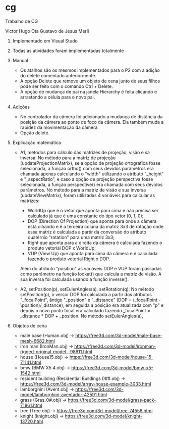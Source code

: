 # cg
Trabalho de CG

Victor Hugo Ota
Gustavo de Jesus Merli

1. Implementado em Visual Studo

2. Todas as atividades foram implementadas totalmente

3. Manual
	- Os atalhos são os mesmos implementados para o P2 com a adição do delete comentado anteriormente.
	- A opção Delete que remove um objeto de cena junto de seus filhos pode ser feito com o comando 
	Ctrl + Delete.
	- A opção de mudança de pai na janela Hierarchy é feita clicando e arrastando a célula para o
	novo pai.

4. Adições
	- No controlador da câmera foi adicionado a mudança de distância da posição da câmera
	ao ponto de foco da câmera. Ela também muda a rapidez da movimentação da câmera.
	- Opção delete.

5. Explicação matemática
	- A1, métodos para cálculo das matrizes de projeção, visão e sa inversa: 
		No método para a matriz de projeção (updateProjectionMatrix), se a opção de projeção ortográfica
	fosse selecionada, a função ortho() com seus devidos parâmetros era chamada apenas calculando
	o "width" utilizando o atributo "\_height" e "\_aspectRatio", e caso a opção de projeção perspectiva
	fosse selecionada, a função perspective() era chamada com seus devidos parâmetros. 
		No método para a matriz de visão e sua inversa (updateViewMatrix), foram utilizadas 4 variáveis
	para calcular as matrizes: 
		- WorldUp que é o vetor que aponta para cima e não precisa ser calculado já que é uma constante 
		do tipo vetor (0, 1, 0);
		- DOP (Direction Of Projection) que aponta para onde a câmera está olhando e é a terceira coluna
		da matriz 3x3 de rotação onde essa matriz é calculada a partir da conversão do atributo quatérnio
		"rotation" para uma matriz 3x3;
		- Right que aponta para a direita da câmera é calculada fazendo o produto vetorial DOP x WorldUp;
		- VUP (View Up) que aponta para cima da câmera e é calculada fazendo o produto vetorial Right x DOP.

		Além do atributo "position" as variáveis DOP e VUP foram passadas como parâmetro na função lookat()
	que calcula a matriz de visão. A sua inversa foi calculada usando a função inverse().
	- A2, setPosition(p), setEulerAngles(a), setRotation(q):
			No método setPosition(p), o versor DOP foi calculada a partir dos atributos "\_focalPoint",
		ântigo "\_position" e "\_distance" (DOP = (\_focalPoint - \position)/\_distance), em seguida a
		posição era atualizada com "p" e depois o novo ponto focal era calculado fazendo
		\_focalPoint = \_distance * DOP + \_position. 
			No método setEulerAngles(a), 

6. Objetos de cena
	- male base (Human.obj) -> https://free3d.com/3d-model/male-base-mesh-6682.html
	- iron man (IronMan.obj) -> https://free3d.com/3d-model/ironman-rigged-original-model--98611.html
	- house (House15.obj) -> https://free3d.com/3d-model/house-15-71141.html
	- bmw (BMW X5 4.obj) -> https://free3d.com/3d-model/bmw-x5-1542.html
	- resident building (Residential Buildings 0##.obj) -> https://free3d.com/3d-model/array-house-example-3033.html
	- lamborghini (Avent.obj) -> https://free3d.com/3d-model/lamborghini-aventador-42591.html
	- grass (Gras_0#.obj) -> https://free3d.com/3d-model/grass-pack-71861.html
	- tree (Tree.obj) -> https://free3d.com/3d-model/tree-74556.html
	- knight (knight.obj) -> https://free3d.com/3d-model/knight-13720.html
